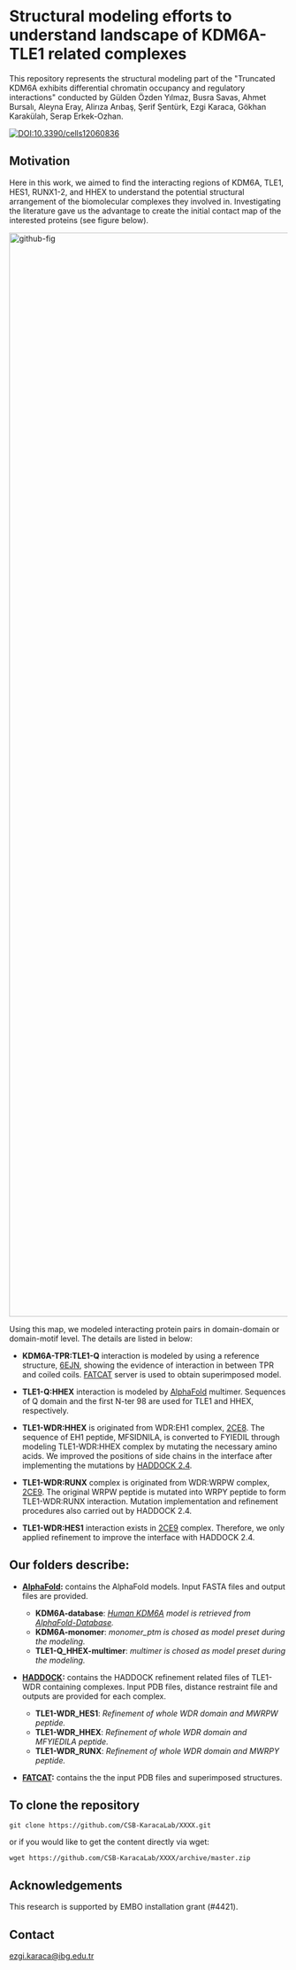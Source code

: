 # Structural modeling efforts to understand landscape of KDM6A-TLE1 related complexes

This repository represents the structural modeling part of the "Truncated KDM6A exhibits differential chromatin occupancy and regulatory interactions" conducted by Gülden Özden Yılmaz, Busra Savas, Ahmet Bursalı, Aleyna Eray, Alirıza Arıbaş, Şerif Şentürk, Ezgi Karaca, Gökhan Karakülah, Serap Erkek-Ozhan. 

[![DOI:10.3390/cells12060836](https://img.shields.io/badge/DOI-10.3390%2Fcells12060836-red.svg)](https://doi.org/10.3390/cells12060836) 

## Motivation

Here in this work, we aimed to find the interacting regions of KDM6A, TLE1, HES1, RUNX1-2, and HHEX to understand the potential structural arrangement of the biomolecular complexes they involved in. Investigating the literature gave us the advantage to create the initial contact map of the interested proteins (see figure below). 

<img width="1958" alt="github-fig" src="https://user-images.githubusercontent.com/62547137/203270938-24edfbe4-b311-44d5-b07c-b7b4ee0220ba.png">

Using this map, we modeled interacting protein pairs in domain-domain or domain-motif level. The details are listed in below:

- **KDM6A-TPR:TLE1-Q** interaction is modeled by using a reference structure, [6EJN](https://www.rcsb.org/structure/6EJN), showing the evidence of interaction in between TPR and coiled coils. [FATCAT](https://fatcat.godziklab.org/fatcat/fatcat_pair.html) server is used to obtain superimposed model.  
- **TLE1-Q:HHEX** interaction is modeled by [AlphaFold](https://github.com/deepmind/alphafold) multimer. Sequences of Q domain and the first N-ter 98 are used for TLE1 and HHEX, respectively.


- **TLE1-WDR:HHEX** is originated from WDR:EH1 complex, [2CE8](https://www.rcsb.org/structure/2CE8). The sequence of EH1 peptide, MFSIDNILA, is converted to FYIEDIL through modeling TLE1-WDR:HHEX complex by mutating the necessary amino acids. We improved the positions of side chains in the interface after implementing the mutations by [HADDOCK 2.4](https://wenmr.science.uu.nl/haddock2.4/submit/1).

- **TLE1-WDR:RUNX** complex is originated from WDR:WRPW complex, [2CE9](https://www.rcsb.org/structure/2CE9). The original WRPW peptide is mutated into WRPY peptide to form TLE1-WDR:RUNX interaction. Mutation implementation and refinement procedures also carried out by HADDOCK 2.4.

- **TLE1-WDR:HES1** interaction exists in [2CE9](https://www.rcsb.org/structure/2CE9) complex. Therefore, we only applied refinement to improve the interface with HADDOCK 2.4. 


## Our folders describe:

- **[AlphaFold](https://github.com/deepmind/alphafold):** contains the AlphaFold models. Input FASTA files and output files are provided.

  - **KDM6A-database**: *[Human KDM6A](https://alphafold.ebi.ac.uk/entry/O15550) model is retrieved from [AlphaFold-Database](https://alphafold.ebi.ac.uk/).*
  - **KDM6A-monomer**: *monomer_ptm is chosed as model preset during the modeling.*
  - **TLE1-Q_HHEX-multimer**: *multimer is chosed as model preset during the modeling.*
  
- **[HADDOCK](https://wenmr.science.uu.nl/haddock2.4/submit/1):** contains the HADDOCK refinement related files of TLE1-WDR containing complexes. Input PDB files, distance restraint file and outputs are provided for each complex.
  - **TLE1-WDR_HES1**: *Refinement of whole WDR domain and MWRPW peptide.*
  - **TLE1-WDR_HHEX**: *Refinement of whole WDR domain and MFYIEDILA peptide.*
  - **TLE1-WDR_RUNX**: *Refinement of whole WDR domain and MWRPY peptide.*
  
- **[FATCAT](https://fatcat.godziklab.org/fatcat/fatcat_pair.html):** contains the the input PDB files and superimposed structures.
  
## To clone the repository

```
git clone https://github.com/CSB-KaracaLab/XXXX.git
```
or if you would like to get the content directly via wget:
```
wget https://github.com/CSB-KaracaLab/XXXX/archive/master.zip
```

## Acknowledgements
This research is supported by EMBO installation grant (#4421). 

## Contact 
ezgi.karaca@ibg.edu.tr
